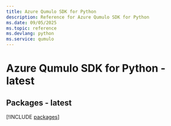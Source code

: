 ```yaml
---
title: Azure Qumulo SDK for Python
description: Reference for Azure Qumulo SDK for Python
ms.date: 09/05/2025
ms.topic: reference
ms.devlang: python
ms.service: qumulo
---
```

# Azure Qumulo SDK for Python - latest
## Packages - latest
[!INCLUDE [packages](qumulo-index.md)]